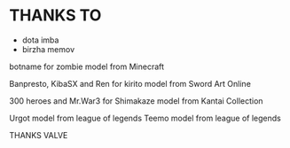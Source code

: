 # THANKS TO

- dota imba
- birzha memov

botname for zombie model
from Minecraft

Banpresto, KibaSX and Ren for kirito model
from Sword Art Online

300 heroes and Mr.War3 for Shimakaze model 
from Kantai Collection

Urgot model from league of legends
Teemo model from league of legends

THANKS VALVE